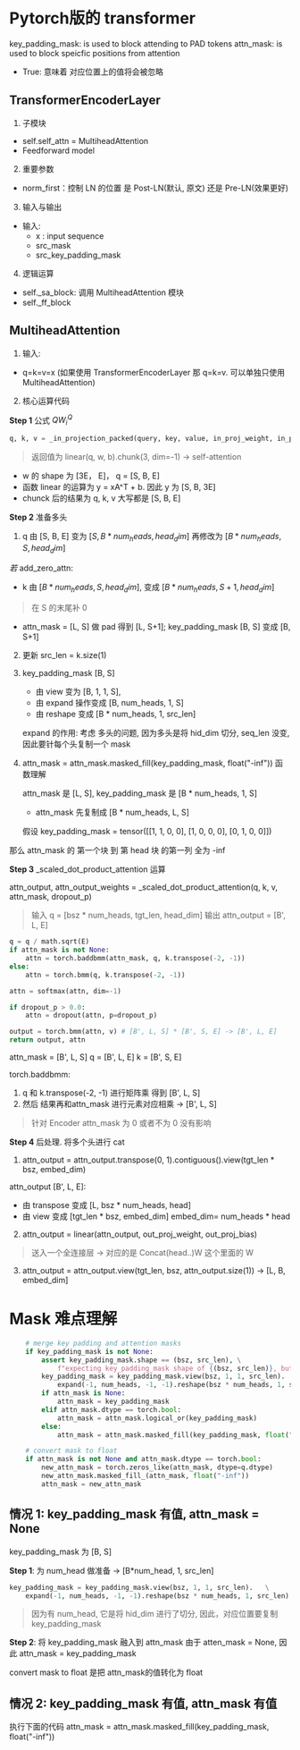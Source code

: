 # Pytorch版的 transformer


key_padding_mask: is used to block attending to PAD tokens
attn_mask: is used to block speicfic positions from attention

- True: 意味着 对应位置上的值将会被忽略




## TransformerEncoderLayer
1. 子模块

- self.self_attn = MultiheadAttention
- Feedforward model

2. 重要参数
- norm_first：控制 LN 的位置 是 Post-LN(默认, 原文) 还是 Pre-LN(效果更好)


3. 输入与输出
- 输入:
  - x          : input sequence
  - src_mask
  - src_key_padding_mask


4. 逻辑运算

- self._sa_block: 调用 MultiheadAttention 模块
- self._ff_block


## MultiheadAttention

1. 输入:
  - q=k=v=x (如果使用 TransformerEncoderLayer 那 q=k=v. 可以单独只使用 MultiheadAttention)

2. 核心运算代码

**Step 1**  公式 $Q W_{i}^{Q}$

```python
q, k, v = _in_projection_packed(query, key, value, in_proj_weight, in_proj_bias)
```
> 返回值为 linear(q, w, b).chunk(3, dim=-1) -> self-attention

- w 的 shape 为 [3E， E]， q = [S, B, E]
- 函数 linear 的运算为 y = xA^T + b.  因此 y 为 [S, B, 3E]
- chunck 后的结果为 q, k, v 大写都是 [S, B, E]

**Step 2** 准备多头
1. q 由 [S, B, E] 变为 $[S, B*num_heads, head_dim]$ 再修改为 $[B*num_heads, S, head_dim]$

*若* add_zero_attn:

- k 由 $[B*num_heads, S, head_dim]$, 变成 $[B*num_heads, S+1, head_dim]$
> 在 S 的末尾补 0

- attn_mask = [L, S]  做 pad 得到 [L, S+1]; key_padding_mask [B, S] 变成 [B, S+1]

2. 更新 src_len = k.size(1)

3. key_padding_mask [B, S]
   - 由 view 变为 [B, 1, 1, S], 
   - 由 expand 操作变成 [B, num_heads, 1, S] 
   - 由 reshape 变成 [B * num_heads, 1, src_len]

    expand 的作用: 考虑 多头的问题, 因为多头是将 hid_dim 切分, seq_len 没变, 因此要针每个头复制一个 mask

4. attn_mask = attn_mask.masked_fill(key_padding_mask, float("-inf")) 函数理解
   
   attn_mask 是 [L, S], key_padding_mask 是 [B * num_heads, 1, S]

    - attn_mask 先复制成 [B * num_heads, L, S]

    假设 key_padding_mask = tensor([[1, 1, 0, 0],
                                    [1, 0, 0, 0],
                                    [0, 1, 0, 0]])
    
那么 attn_mask 的 第一个块 到 第 head 块 的第一列 全为 -inf


**Step 3** _scaled_dot_product_attention 运算

attn_output, attn_output_weights = _scaled_dot_product_attention(q, k, v, attn_mask, dropout_p)
> 输入 q = [bsz * num_heads, tgt_len, head_dim]
> 输出 attn_output = [B', L, E]

```python
q = q / math.sqrt(E)
if attn_mask is not None:
    attn = torch.baddbmm(attn_mask, q, k.transpose(-2, -1))
else:
    attn = torch.bmm(q, k.transpose(-2, -1))

attn = softmax(attn, dim=-1)

if dropout_p > 0.0:
    attn = dropout(attn, p=dropout_p)

output = torch.bmm(attn, v) # [B', L, S] * [B', S, E] -> [B', L, E]
return output, attn
```
attn_mask = [B', L, S]
q = [B', L, E]
k = [B', S, E]

torch.baddbmm:
1. q 和 k.transpose(-2, -1) 进行矩阵乘 得到 [B', L, S]
2. 然后 结果再和attn_mask 进行元素对应相乘 -> [B', L, S]

> 针对 Encoder attn_mask 为 0 或者不为 0 没有影响

**Step 4** 后处理. 将多个头进行 cat 
1. attn_output = attn_output.transpose(0, 1).contiguous().view(tgt_len * bsz, embed_dim)

attn_output [B', L, E]:
- 由 transpose 变成 [L, bsz * num_heads, head]
- 由 view 变成 [tgt_len * bsz, embed_dim]  embed_dim= num_heads * head

2. attn_output = linear(attn_output, out_proj_weight, out_proj_bias)
> 送入一个全连接层 -> 对应的是 Concat(head..)W   这个里面的 W

3. attn_output = attn_output.view(tgt_len, bsz, attn_output.size(1)) -> [L, B, embed_dim]

# Mask 难点理解

```python
    # merge key padding and attention masks
    if key_padding_mask is not None:
        assert key_padding_mask.shape == (bsz, src_len), \
            f"expecting key_padding_mask shape of {(bsz, src_len)}, but got {key_padding_mask.shape}"
        key_padding_mask = key_padding_mask.view(bsz, 1, 1, src_len).   \
            expand(-1, num_heads, -1, -1).reshape(bsz * num_heads, 1, src_len) # 对应 head 复制 mask
        if attn_mask is None:
            attn_mask = key_padding_mask
        elif attn_mask.dtype == torch.bool:
            attn_mask = attn_mask.logical_or(key_padding_mask)
        else:
            attn_mask = attn_mask.masked_fill(key_padding_mask, float("-inf"))

    # convert mask to float
    if attn_mask is not None and attn_mask.dtype == torch.bool:
        new_attn_mask = torch.zeros_like(attn_mask, dtype=q.dtype)
        new_attn_mask.masked_fill_(attn_mask, float("-inf"))
        attn_mask = new_attn_mask
```


## 情况 1: key_padding_mask 有值, attn_mask = None
key_padding_mask 为 [B, S]

**Step 1**: 为 num_head 做准备 -> [B*num_head, 1, src_len]
```python
key_padding_mask = key_padding_mask.view(bsz, 1, 1, src_len).   \
    expand(-1, num_heads, -1, -1).reshape(bsz * num_heads, 1, src_len)
```

> 因为有 num_head, 它是将 hid_dim 进行了切分, 因此，对应位置要复制 key_padding_mask

**Step 2**: 将 key_padding_mask 融入到 attn_mask
由于 atten_mask = None, 因此 attn_mask = key_padding_mask

convert mask to float 是把 attn_mask的值转化为 float

## 情况 2: key_padding_mask 有值, attn_mask 有值

执行下面的代码
attn_mask = attn_mask.masked_fill(key_padding_mask, float("-inf"))